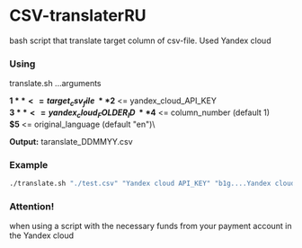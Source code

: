 # CSV-translaterRU

bash script that translate target column of csv-file. Used Yandex cloud

### Using

translate.sh ...arguments

**$1** <= target_csv_file\
**$2** <= yandex_cloud_API_KEY\
**$3** <= yandex_cloud_FOLDER_ID\
**$4** <= column_number (default 1)\
**$5** <= original_language (default "en")\

**Output:** taranslate_DDMMYY.csv

### Example

```bash
./translate.sh "./test.csv" "Yandex cloud API_KEY" "b1g....Yandex cloud FOLDER_ID" 10
```

### Attention!

when using a script with the necessary funds from your payment account in the Yandex cloud
